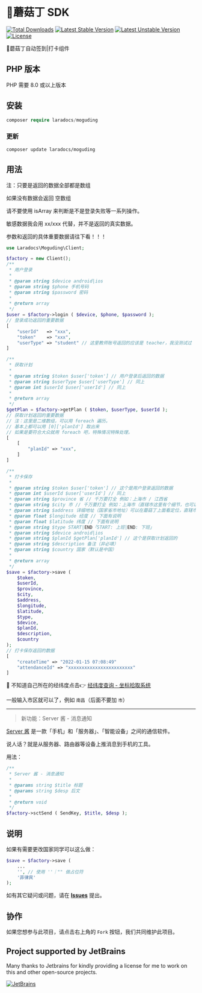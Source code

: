 # 🍄蘑菇丁 SDK
[![Total Downloads](https://poser.pugx.org/laradocs/moguding/d/total.svg)](https://packagist.org/packages/laradocs/moguding)
[![Latest Stable Version](https://poser.pugx.org/laradocs/moguding/v/stable.svg)](https://packagist.org/packages/laradocs/moguding)
[![Latest Unstable Version](https://poser.pugx.org/laradocs/moguding/v/unstable.svg)](https://packagist.org/packages/laradocs/moguding)
[![License](https://poser.pugx.org/laradocs/moguding/license.svg)](https://packagist.org/packages/laradocs/moguding)

🍄蘑菇丁自动签到|打卡组件

## PHP 版本
PHP 需要 8.0 或以上版本

## 安装

```php
composer require laradocs/moguding
```

### 更新

```
composer update laradocs/moguding
```

## 用法

注：只要是返回的数据全部都是数组

如果没有数据会返回 空数组

请不要使用 isArray 来判断是不是登录失败等一系列操作。

敏感数据我会用 xx/xxx 代替，并不是返回的真实数据。

参数和返回的具体重要数据请往下看！！！


```php
use Laradocs\Moguding\Client;

$factory = new Client();
/**
 * 用户登录
 * 
 * @param string $device android|ios
 * @param string $phone 手机号码
 * @param string $password 密码
 * 
 * @return array
 */
$user = $factory->login ( $device, $phone, $password );
// 登录成功返回的重要数据
[
    "userId"   => "xxx",
    "token"    => "xxx",
    "userType" => "student" // 这里教师账号返回的应该是 teacher，我没测试过
]

/**
 * 获取计划
 * 
 * @param string $token $user['token'] // 用户登录后返回的数据
 * @param string $userType $user['userType'] // 同上
 * @param int $userId $user['userId'] // 同上
 * 
 * @return array
 */
$getPlan = $factory->getPlan ( $token, $userType, $userId );
// 获取计划返回的重要数据
// 注：这里是二维数组，可以用 foreach 遍历。
// 基本上都可以用 [0]['planId'] 取出来
// 如果是要符合大众就用 foreach 吧，特殊情况特殊处理。
[
    [
        "planId" => "xxx",
    ]
]

/**
 * 打卡保存
 * 
 * @param string $token $user['token'] // 这个是用户登录返回的数据
 * @param int $userId $user['userId'] // 同上
 * @param string $province 省 // 千万要打全 例如：上海市 / 江西省
 * @param string $city 市 // 千万要打全 例如：上海市（直辖市这里有个细节，也可以直接用 $province 变量） / 南昌市
 * @param string $address 详细地址（国家省市地址）可以在蘑菇丁上面看定位，直辖市的话就不要加省或市(例：国家省/市xx区地址)省和市二选一
 * @param float $longitude 经度 // 下面有说明
 * @param float $latitude 纬度 // 下面有说明
 * @param string $type START|END「START: 上班|END: 下班」
 * @param string $device android|ios
 * @param string $planId $getPlan['planId'] // 这个是获取计划返回的
 * @param string $description 备注（非必填）
 * @param string $country 国家（默认是中国）
 * 
 * @return array
 */
$save = $factory->save (
    $token,
    $userId,
    $province,
    $city,
    $address,
    $longitude,
    $latitude,
    $type,
    $device,
    $planId,
    $description,
    $country
);
// 打卡保存返回的数据
[
    "createTime" => "2022-01-15 07:08:49"
    "attendanceId" => "xxxxxxxxxxxxxxxxxxxxxxxx"
]
```

 📍 不知道自己所在的经纬度点击👉 [经纬度查询 - 坐标拾取系统](https://jingweidu.bmcx.com)

一般输入市区就可以了，例如 `南昌`（后面不要加 `市`）

---

> 新功能：Server 酱 - 消息通知

[Server 酱](https://sct.ftqq.com) 是一款「手机」和「服务器」、「智能设备」之间的通信软件。

说人话？就是从服务器、路由器等设备上推消息到手机的工具。

用法：

```php
/**
 * Server 酱 - 消息通知
 * 
 * @params string $title 标题
 * @params string $desp 后文
 * 
 * @return void
 */
$factory->sctSend ( SendKey, $title, $desp );
```

## 说明

如果有需要更改国家同学可以这么做：

```php
$save = $factory->save (
    ...
    '', // 使用 ''｜"" 做占位符
    '菲律宾'
);
```

如有其它疑问或问题，请在 **[Issues](https://github.com/laradocs/php-moguding-sdk/issues)** 提出。

## 协作

如果您想参与此项目，请点击右上角的 `Fork` 按钮，我们共同维护此项目。

## Project supported by JetBrains

Many thanks to Jetbrains for kindly providing a license for me to work on this and other open-source projects.

[![JetBrains](https://resources.jetbrains.com/storage/products/company/brand/logos/jb_beam.svg)](https://www.jetbrains.com/?from=https://github.com/laradocs)
